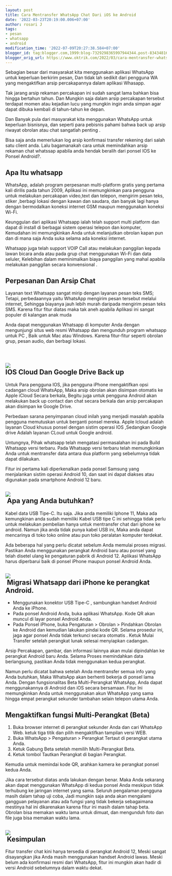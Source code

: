 ```yaml
---
layout: post
title: Cara Mentransfer WhatsApp Chat Dari iOS ke Android
date: '2022-03-23T20:19:00.006+07:00'
author: rosari J
tags:
- pesan
- whatsapp
- android
modification_time: '2022-07-09T20:27:38.584+07:00'
blogger_id: tag:blogger.com,1999:blog-7329298365997944344.post-8343481611964561111
blogger_orig_url: https://www.oktrik.com/2022/03/cara-mentransfer-whatsapp-chat-dari-ios.html
---
```


Sebagian besar dari masyarakat kita menggunakan aplikasi WhatsApp 
untuk keperluan berkirim pesan, Dan tidak lah sedikit dari pengguna WA 
yang mengaktifkan arsip percakapannya dalam aplikasi Whasapp.


Tak jarang arsip rekaman percakapan ini sudah sangat lama bahkan bisa
 hingga bertahun tahun. Dan Mungkin saja dalam arsip percakapan tersebut
 terdapat momen atau kejadian lucu yang mungkin ingin anda simpan agar 
dapat dibuka kembali di tahun-tahun ke depan.


Dan Banyak pula dari masyarakat kita menggunakan WhatsApp untuk 
keperluan bisnisnya, dan seperti para pebisnis pahami bahwa back up 
arsip riwayat obrolan atau chat sangatlah penting .



Bisa saja anda memerlukan log arsip konfirmasi transfer rekening dari
 salah satu client anda. Lalu bagamanakah cara untuk memindahkan arsip 
rekaman chat whatssap apabila anda hendak beralih dari ponsel IOS ke 
Ponsel Android?.

Apa Itu whatsapp
----------------


WhatsApp, adalah program perpesanan multi-platform gratis yang 
pertama kali dirilis pada tahun 2009, Aplikasi ini memungkinkan para 
pengguna untuk melakukan percakapan video,text dan telepon, mengirim 
pesan teks, stiker ,berbagi lokasi dengan kawan dan saudara, dan banyak 
lagi hanya dengan bermodalkan koneksi internet GSM maupun menggunakan 
koneksi Wi-Fi.



Keunggulan dari aplikasi Whatsapp ialah telah support multi platform 
dan dapat di install di berbagai sistem operasi telepon dan komputer, 
Kemudahan ini memungkinkan Anda untuk melanjutkan obrolan kapan pun dan 
di mana saja Anda suka selama ada koneksi internet.


Whatsapp juga telah support VOIP Call atau melakukan panggilan kepada
 lawan bicara anda atau pada grup chat menggunakan Wi-Fi dan data 
seluler, Kelebihan dalam meminimalkan biaya panggilan yang mahal apabila
 melakukan panggilan secara konvensional .


Perpesanan Dan Arsip Chat
-------------------------


Layanan text Whatsapp sangat mirip dengan layanan pesan teks SMS; 
Tetapi, perbedaannya yaitu WhatsApp mengirim pesan tersebut melalui 
internet, Sehingga biayanya jauh lebih murah daripada mengirim pesan 
teks SMS. Karena fitur fitur diatas maka tak aneh apabila Aplikasi ini 
sangat populer di kalangan anak muda



Anda dapat menggunakan Whatsapp di komputer Anda dengan mengunjungi 
situs web resmi Whatsapp dan mengunduh program whatsapp untuk PC , Baik 
untuk Mac atau Windows. Karena fitur-fitur seperti obrolan grup, pesan 
audio, dan berbagi lokasi.

 

[![](https://blogger.googleusercontent.com/img/b/R29vZ2xl/AVvXsEiP1hjDR6a7TS381Nd-uX9YHFmvPgi5prKs8NTH8YyEdZjwIPQKB2NWahBZGYHcNCow1RB1eKb9QXTymTe04VZFJcE9nxRaqKfp7TOhcN-6CCIapkYxZquIvsAWSivIXW9MtMfCBFAMnT8vXnTzSdqxDMz3D3kZ5OUGGuXxPHcKIa-8p5tGH4eqgH-Bnw/w640-h360/back-up-1024x576.jpg)](https://blogger.googleusercontent.com/img/b/R29vZ2xl/AVvXsEiP1hjDR6a7TS381Nd-uX9YHFmvPgi5prKs8NTH8YyEdZjwIPQKB2NWahBZGYHcNCow1RB1eKb9QXTymTe04VZFJcE9nxRaqKfp7TOhcN-6CCIapkYxZquIvsAWSivIXW9MtMfCBFAMnT8vXnTzSdqxDMz3D3kZ5OUGGuXxPHcKIa-8p5tGH4eqgH-Bnw/s1024/back-up-1024x576.jpg)  
IOS Cloud Dan Google Drive Back up
----------------------------------


Untuk Para pengguna IOS, jika pengguna iPhone mengaktifkan opsi 
cadangan cloud WhatsApp, Maka arsip obrolan akan disimpan otomatis ke 
Apple iCloud Secara berkala, Begitu juga untuk pengguna Android akan 
melakukan back up contact dan chat secara berkala dan arsip percakapan 
akan disimpan ke Google Drive.


Perbedaan sarana penyimpanan cloud inilah yang menjadi masalah 
apabila pengguna memutuskan untuk berganti ponsel mereka. Apple Icloud 
adalah layanan Cloud khusus ponsel dengan sistim operasi IOS ,Sedangkan 
Google drive Adalah layanan CLoud untuk Google android.



Untungnya, Pihak whatsapp telah mengatasi permasalahan ini pada Build
 Whatsapp versi terbaru. Pada Whatsapp versi terbaru telah memungkinkan 
Anda untuk mentransfer data antara dua platform yang sebelumnya tidak 
dapat dilakukan.


Fitur ini pertama kali diperkenalkan pada ponsel Samsung yang 
menjalankan sistim operasi Android 10, dan saat ini dapat diakses atau 
digunakan pada smartphone Android 12 baru.

[![](https://blogger.googleusercontent.com/img/b/R29vZ2xl/AVvXsEhYPSdSLTYmvpDsyMW_bqbP1un4MxSlaIYPJBo5rwKTW2Qm5ZZHZNrx8QkSJR4ZqWaKeJi7YNW78StJtMRStBaeVgxipzsGwaFyTns7Y_zBWHjLB5OjHY-VyAmTGmeSa-HdjIbjbpTyKw4IK8REEhNdaAPARkpxekPkw1XJoHwdur9squlU6bM0bJ5PEQ/w640-h360/restore-1024x576.jpg)](https://blogger.googleusercontent.com/img/b/R29vZ2xl/AVvXsEhYPSdSLTYmvpDsyMW_bqbP1un4MxSlaIYPJBo5rwKTW2Qm5ZZHZNrx8QkSJR4ZqWaKeJi7YNW78StJtMRStBaeVgxipzsGwaFyTns7Y_zBWHjLB5OjHY-VyAmTGmeSa-HdjIbjbpTyKw4IK8REEhNdaAPARkpxekPkw1XJoHwdur9squlU6bM0bJ5PEQ/s1024/restore-1024x576.jpg)  
 Apa yang Anda butuhkan?
-----------------------


Kabel data USB Tipe-C. Itu saja. Jika anda memiliki Iphone 11, Maka 
ada kemungkinan anda sudah memiliki Kabel USB tipe C ini sehingga tidak 
perlu untuk melakukan pembelian hanya untuk mentransfer chat dari iphone
 ke android. Namun jika anda tidak punya kabel USB ini, Maka anda dapat 
mencarinya di toko toko online atau pun toko peralatan komputer 
terdekat.



Ada beberapa hal yang perlu dicatat sebelum Anda memulai proses 
migrasi. Pastikan Anda menggunakan perangkat Android baru atau ponsel 
yang telah disetel ulang ke pengaturan pabrik di Android 12. Aplikasi 
WhatsApp harus diperbarui baik di ponsel iPhone maupun ponsel Android 
Anda.

[![](https://blogger.googleusercontent.com/img/b/R29vZ2xl/AVvXsEjw2FEbMvExWW75XXIcog5NWTInf-7cYfQe8QQcEW0_1MsvKUbpR-vz0sq6fLcT36VVfF2OSdZkwDHJ8HYQehodWg2kCww54dwyFxhzUkYUX_m86chQ0N0F5_fDogncTIGgi2WlF0xMiyCUwoGFxc5h3_cb7P9eJnz1ABLfXgfBOSgeuJkvIC29obEEqA/w640-h360/Type-C-1024x576.jpg)](https://blogger.googleusercontent.com/img/b/R29vZ2xl/AVvXsEjw2FEbMvExWW75XXIcog5NWTInf-7cYfQe8QQcEW0_1MsvKUbpR-vz0sq6fLcT36VVfF2OSdZkwDHJ8HYQehodWg2kCww54dwyFxhzUkYUX_m86chQ0N0F5_fDogncTIGgi2WlF0xMiyCUwoGFxc5h3_cb7P9eJnz1ABLfXgfBOSgeuJkvIC29obEEqA/s1024/Type-C-1024x576.jpg)  
 Migrasi Whatsapp dari iPhone ke perangkat Android.
--------------------------------------------------


* Menggunakan konektor USB Tipe-C , sambungkan handset Android Anda ke iPhone.
* Pada ponsel Android Anda, buka aplikasi WhatsApp. Kode QR akan muncul di layar ponsel Android Anda.
* Pada Ponsel iPhone, buka Pengaturan > Obrolan > Pindahkan 
Obrolan ke Android dan kemudian lakukan pindai kode QR. Selama prosedur 
ini, jaga agar ponsel Anda tidak terkunci secara otomatis . Ketuk Mulai 
Transfer setelah perangkat lunak selesai menyiapkan cadangan.


Arsip Percakapan, gambar, dan informasi lainnya akan mulai 
dipindahlan ke perangkat Android baru Anda. Selama Proses memindahkan 
data berlangsung, pastikan Anda tidak menggunakan kedua perangkat.


Namun perlu dicatat bahwa setelah Anda mentransfer semua info yang 
Anda butuhkan, Maka WhatsApp akan berhenti bekerja di ponsel lama Anda. 
Dengan fungsionalitas Beta Multi-Perangkat WhatsApp, Anda dapat 
menggunakannya di Android dan iOS secara bersamaan. Fitur Ini 
memungkinkan Anda untuk menggunakan akun WhatsApp yang sama hingga empat
 perangkat sekunder tambahan selain telepon utama Anda.



Mengaktifkan fungsi Multi-Perangkat (Beta)
------------------------------------------


1. Buka browser internet di perangkat sekunder Anda dan cari WhatsApp 
Web. ketuk tiga titik dan pilih mengaktifkan tampilan versi WEB.
2. Buka WhatsApp > Pengaturan > Perangkat Tertaut di perangkat utama Anda.
3. Ketuk Gabung Beta setelah memilih Multi-Perangkat Beta.
4. Ketuk tombol Tautkan Perangkat di bagian Perangkat.


Kemudia untuk memindai kode QR, arahkan kamera ke perangkat ponsel kedua Anda.


Jika cara tersebut diatas anda lakukan dengan benar. Maka Anda 
sekarang akan dapat menggunakan WhatsApp di kedua ponsel Anda meskipun 
tidak terhubung ke jaringan internet yang sama. Seluruh pengalaman 
pengguna masih dalam tahap uji coba, Jadi mungkin saja anda akan 
mengalami gangguan pelayanan atau ada fungsi yang tidak bekerja 
sebagaimana mestinya hal ini dikarenakan karena fitur ini masih dalam 
tahap beta. Obrolan bisa memakan waktu lama untuk dimuat, dan mengunduh 
foto dan file juga bisa memakan waktu lama.

[![](https://blogger.googleusercontent.com/img/b/R29vZ2xl/AVvXsEghgtSMiloI4S-i8_H9StA2Gu3QeZCXMNJhiPnDscQyxq9TRlRLWN5NoNJu5VcpWdUQIlxCcs1pjGJ2hxWXutgUZDhFhfO_aQBJQjvFqRF3AYJiUdo7xTLHot-6ZrWsbTGGOgzXlGBikWOhJ5ajn0UdIC4AZte09usAdoBTuFbMBkwa8O1dmts20QYPNQ/w640-h360/wa-1-1024x576.jpg)](https://blogger.googleusercontent.com/img/b/R29vZ2xl/AVvXsEghgtSMiloI4S-i8_H9StA2Gu3QeZCXMNJhiPnDscQyxq9TRlRLWN5NoNJu5VcpWdUQIlxCcs1pjGJ2hxWXutgUZDhFhfO_aQBJQjvFqRF3AYJiUdo7xTLHot-6ZrWsbTGGOgzXlGBikWOhJ5ajn0UdIC4AZte09usAdoBTuFbMBkwa8O1dmts20QYPNQ/s1024/wa-1-1024x576.jpg)  
 Kesimpulan
----------


Fitur transfer chat kini hanya tersedia di perangkat Android 12, 
Meski sangat disayangkan jika Anda masih menggunakan handset Android 
lawas. Meski belum ada konfirmasi resmi dari WhatsApp, fitur ini mungkin
 akan hadir di versi Android sebelumnya dalam waktu dekat.

